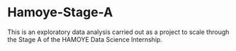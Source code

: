 # Hamoye-Stage-A
This is an exploratory data analysis carried out as a project to scale through the Stage A of the HAMOYE Data Science Internship.
